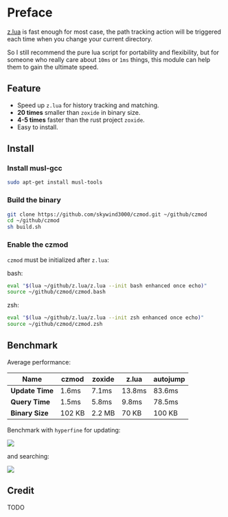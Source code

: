 # Preface
 
[z.lua](https://github.com/skywind3000/z.lua) is fast enough for most case, the path tracking action will be triggered each time when you change your current directory.

So I still recommend the pure lua script for portability and flexibility, but for someone who really care about `10ms` or `1ms` things, this module can help them to gain the ultimate speed.


## Feature

- Speed up `z.lua` for history tracking and matching.
- **20 times** smaller than `zoxide` in binary size.
- **4-5 times** faster than the rust project `zoxide`.
- Easy to install.

## Install

### Install musl-gcc

```bash
sudo apt-get install musl-tools
```

### Build the binary

```Bash
git clone https://github.com/skywind3000/czmod.git ~/github/czmod
cd ~/github/czmod
sh build.sh
```

### Enable the czmod

`czmod` must be initialized after `z.lua`:

bash:

```bash
eval "$(lua ~/github/z.lua/z.lua --init bash enhanced once echo)"
source ~/github/czmod/czmod.bash
```

zsh:

```bash
eval "$(lua ~/github/z.lua/z.lua --init zsh enhanced once echo)"
source ~/github/czmod/czmod.zsh
```

## Benchmark

Average performance:

| Name | czmod | zoxide | z.lua | autojump |
|-|-|-|-|-|
| **Update Time** | 1.6ms | 7.1ms | 13.8ms | 83.6ms |
| **Query Time** | 1.5ms | 5.8ms | 9.8ms | 78.5ms | 
| **Binary Size** | 102 KB | 2.2 MB | 70 KB | 100 KB |


Benchmark with `hyperfine` for updating:

![](https://skywind3000.github.io/images/p/czmod/i-add.png)

and searching:

![](https://skywind3000.github.io/images/p/czmod/i-query.png)

## Credit

TODO

